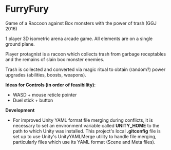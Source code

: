 # FurryFury
Game of a Raccoon against Box monsters with the power of trash (GGJ 2016)

1 player 3D isometric arena arcade game. All elements are on a single ground plane.

Player protagnist is a racoon which collects trash from garbage receptables and the remains of slain box monster enemies.

Trash is collected and converted via magic ritual to obtain (random?) power upgrades (abilities, boosts, weapons).

**Ideas for Controls (in order of feasibility)**:
 - WASD + mouse reticle pointer
 - Duel stick + button
 
**Development**
 - For improved Unity YAML format file merging during conflicts, it is necessary to set an environment variable called **UNITY_HOME** to the path to which Unity was installed. This project's local **.gitconfig** file is set up to use Unity's UnityYAMLMerge utility to handle file merging, particularly files which use its YAML format (Scene and Meta files).

